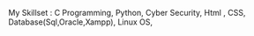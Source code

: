 My Skillset : C Programming, Python, Cyber Security, Html , CSS, Database(Sql,Oracle,Xampp), Linux OS,
